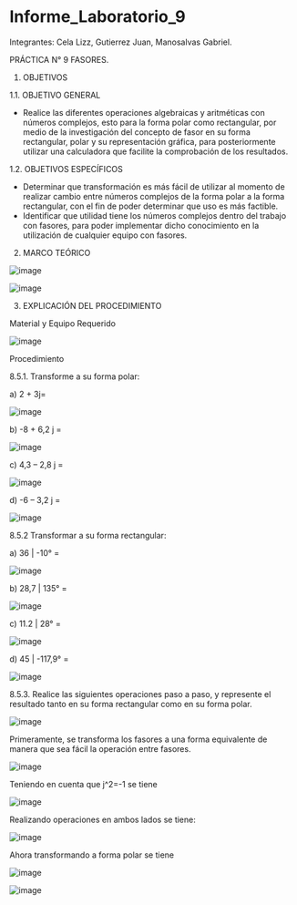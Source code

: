 # Informe_Laboratorio_9
Integrantes: Cela Lizz, Gutierrez Juan, Manosalvas Gabriel.

PRÁCTICA N° 9 FASORES.

1. OBJETIVOS

1.1. OBJETIVO GENERAL

- Realice las diferentes operaciones algebraicas y aritméticas con números complejos, esto para la forma polar como rectangular, por medio de la investigación del concepto de fasor en su forma rectangular, polar y su representación gráfica, para posteriormente utilizar una calculadora que facilite la comprobación de los resultados.

1.2. OBJETIVOS ESPECÍFICOS

- Determinar que transformación es más fácil de utilizar al momento de realizar cambio entre números complejos de la forma polar a la forma rectangular, con el fin de poder determinar que uso es más factible.
- Identificar que utilidad tiene los números complejos dentro del trabajo con fasores, para poder implementar dicho conocimiento en la utilización de cualquier equipo con fasores.

2. MARCO TEÓRICO

![image](https://user-images.githubusercontent.com/105887502/186931179-ffd0e941-d914-4bb9-8b67-142f5ccfef36.png)

![image](https://user-images.githubusercontent.com/105887502/186931216-73d514f9-27e4-4fc4-8db4-c6418070e12d.png)

3. EXPLICACIÓN DEL PROCEDIMIENTO

Material y Equipo Requerido

![image](https://user-images.githubusercontent.com/105887502/186931355-3aaae87a-3300-44c6-b1f7-05da8912f999.png)

Procedimiento

8.5.1. Transforme a su forma polar:

a) 2 + 3j=

![image](https://user-images.githubusercontent.com/105887502/186931458-aba53350-0c38-4560-8865-d1dce185d7b4.png)

b) -8 + 6,2 j =

![image](https://user-images.githubusercontent.com/105887502/186931504-6bc5485e-780a-474f-a9b9-336f6a0aea7e.png)


c) 4,3 – 2,8 j =

![image](https://user-images.githubusercontent.com/105887502/186931552-dfbff282-5d98-4afb-8a10-86e847bef42c.png)

d) -6 – 3,2 j =

![image](https://user-images.githubusercontent.com/105887502/186931605-921f2078-f1bf-4c10-bf4d-32cd3b7fd64a.png)

8.5.2 Transformar a su forma rectangular:

a) 36 | -10° =

![image](https://user-images.githubusercontent.com/105887502/186931662-364f569b-e530-4e29-98c8-39189d6f0e06.png)

b) 28,7 | 135° =

![image](https://user-images.githubusercontent.com/105887502/186931694-6f23c74f-4f71-4431-8ac7-4b81b3a743a7.png)

c) 11.2 | 28° =

![image](https://user-images.githubusercontent.com/105887502/186931729-d3cbc593-c040-48e0-98f3-b6b396efe161.png)

d) 45 | -117,9° =

![image](https://user-images.githubusercontent.com/105887502/186931784-e2b59f59-942c-4102-a902-c2739276a1d1.png)

8.5.3. Realice las siguientes operaciones paso a paso, y represente el resultado tanto en su forma rectangular como en su forma polar.

![image](https://user-images.githubusercontent.com/105887502/186931823-ba2c3755-167e-4cf9-8100-a80d32754eef.png)

Primeramente, se transforma los fasores a una forma equivalente de manera que sea fácil la operación entre fasores.

![image](https://user-images.githubusercontent.com/105887502/186931888-2ac9e627-f001-4ecf-9c07-9590c4c66a79.png)

Teniendo en cuenta que j^2=-1 se tiene

![image](https://user-images.githubusercontent.com/105887502/186931914-4befef99-5628-4808-b91f-b5da3efc9168.png)

Realizando operaciones en ambos lados se tiene:

![image](https://user-images.githubusercontent.com/105887502/186931975-551b0e1d-297b-4e38-9712-ae0f77b844f5.png)

Ahora transformando a forma polar se tiene

![image](https://user-images.githubusercontent.com/105887502/186932014-c17a62b7-f8a4-472b-862c-f5fab00d805f.png)

![image](https://user-images.githubusercontent.com/105887502/186932052-2ae318af-a79b-46db-a494-e2209a4b6d5e.png)



















